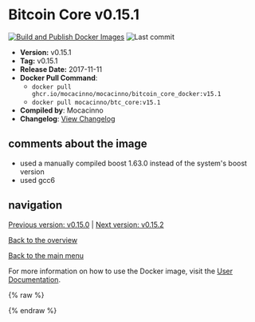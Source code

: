 # Bitcoin Core v0.15.1

[![Build and Publish Docker Images](https://github.com/mocacinno/bitcoin_core_docker/actions/workflows/build-and-publish.yml/badge.svg?branch=v15.1)](https://github.com/mocacinno/bitcoin_core_docker/actions/workflows/build-and-publish.yml)
![Last commit](https://badgen.net/github/last-commit/mocacinno/bitcoin_core_docker/v15.1)

- **Version:** v0.15.1
- **Tag:** v0.15.1
- **Release Date:** 2017-11-11
- **Docker Pull Command**:
  - `docker pull ghcr.io/mocacinno/mocacinno/bitcoin_core_docker:v15.1`
  - `docker pull mocacinno/btc_core:v15.1`
- **Compiled by**: Mocacinno
- **Changelog**: [View Changelog](https://github.com/bitcoin/bitcoin/blob/v0.15.1/doc/release-notes.md)

## comments about the image

- used a manually compiled boost 1.63.0 instead of the system's boost version
- used gcc6

## navigation

[Previous version: v0.15.0](./v15.0.md) | [Next version: v0.15.2](./v15.2.md)

[Back to the overview](./Readme.md)

[Back to the main menu](../Readme.md)

For more information on how to use the Docker image, visit the [User Documentation](../userdocs/Readme.md).

<!-- Google tag (gtag.js) -->
{% raw %}
<script async src="https://www.googletagmanager.com/gtag/js?id=G-BPC6NC6FF9"></script>
<script>
  window.dataLayer = window.dataLayer || [];
  function gtag(){dataLayer.push(arguments);}
  gtag('js', new Date());
  gtag('config', 'G-BPC6NC6FF9');
</script>
{% endraw %}
